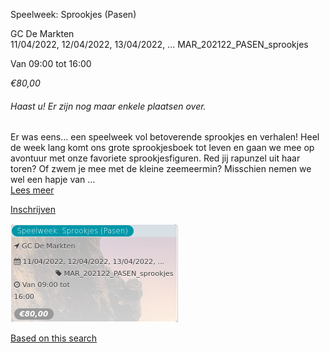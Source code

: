 Speelweek: Sprookjes (Pasen)

GC De Markten  
11/04/2022, 12/04/2022, 13/04/2022, ... MAR\_202122\_PASEN\_sprookjes  

Van 09:00 tot 16:00

*€80,00*

  

###### *Haast u! Er zijn nog maar enkele plaatsen over.*

  

Er was eens… een speelweek vol betoverende sprookjes en verhalen! Heel de week lang komt ons grote sprookjesboek tot leven en gaan we mee op avontuur met onze favoriete sprookjesfiguren. Red jij rapunzel uit haar toren? Of zwem je mee met de kleine zeemeermin? Misschien nemen we wel een hapje van ...  
[Lees meer](https://tickets.vgc.be/activity/subscribe/MAR_202122_PASEN_sprookjes)

[Inschrijven](https://tickets.vgc.be/activity/subscribe/MAR_202122_PASEN_sprookjes)

![](72423.png)

[Based on this search](https://tickets.vgc.be/activity/index?&vrijeplaatsen=1&Age%5B%5D=3%2C5&entity=244)